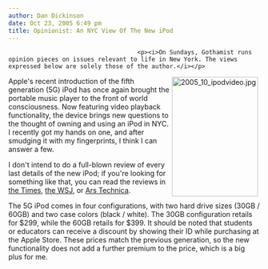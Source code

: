 ```yaml
---
author: Dan Dickinson
date: Oct 23, 2005 6:49 pm
title: Opinionist: An NYC View Of The New iPod
---
```


	
										<p><i>On Sundays, Gothamist runs opinion pieces on issues relevant to life in New York. The views expressed below are solely those of the author.</i></p>

<p><img alt="2005_10_ipodvideo.jpg" src="https://web.archive.org/web/20150428112250im_/http://www.gothamist.com/attachments/Jen Chung/2005_10_ipodvideo.jpg" width="172" height="239" align="right" hspace="5">Apple&apos;s recent introduction of the fifth generation (5G) iPod has once again brought the portable music player to the front of world consciousness.  Now featuring video playback functionality, the device brings new questions to the thought of owning and using an iPod in NYC.  I recently got my hands on one, and after smudging it with my fingerprints, I think I can answer a few.</p>

<p>I don&apos;t intend to do a full-blown review of every last details of the new iPod; if you&apos;re looking for something like that, you can read the reviews in <a href="https://web.archive.org/web/20150428112250/http://www.nytimes.com/2005/10/18/technology/circuits/19web-pogue.html">the Times</a>, <a href="https://web.archive.org/web/20150428112250/http://online.wsj.com/public/article/SB112967377359572414-4j7zOUjbOjQdxG7_kC_cAFgA4VM_20061019.html?mod=blogs">the WSJ</a>, or <a href="https://web.archive.org/web/20150428112250/http://arstechnica.com/reviews/hardware/video-ipod.ars">Ars Technica</a>.</p>

<p>The 5G iPod comes in four configurations, with two hard drive sizes (30GB / 60GB) and two case colors (black / white).  The 30GB configuration retails for $299, while the 60GB retails for $399.  It should be noted that students or educators can receive a discount by showing their ID while purchasing at the Apple Store. These prices match the previous generation, so the new functionality does not add a further premium to the price, which is a big plus for me. <br clear="all"></p>					
										
									
				